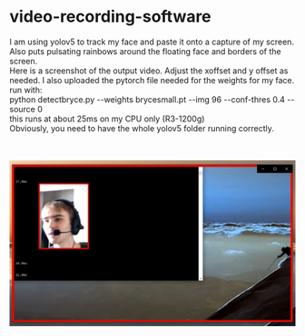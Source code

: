 # video-recording-software
I am using yolov5 to track my face and paste it onto a capture of my screen. Also puts pulsating rainbows around the floating face and borders of the screen.
<br />
Here is a screenshot of the output video. Adjust the xoffset and y offset as needed. I also uploaded the pytorch file needed for the weights for my face. 
run with:
<br />
python detectbryce.py --weights brycesmall.pt --img 96 --conf-thres 0.4 --source 0
<br />
this runs at about 25ms on my CPU only (R3-1200g)
<br />
Obviously, you need to have the whole yolov5 folder running correctly.

<br /><br />
![screenshot of output video](https://github.com/BryceP-44/video-recording-software/blob/main/videorecord%20software.png)

